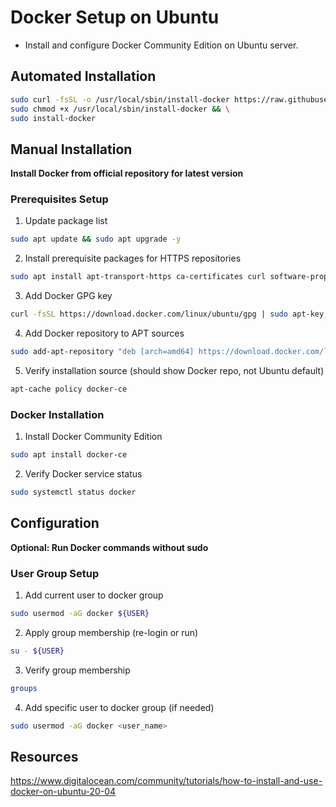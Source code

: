 # Docker Setup on Ubuntu

- Install and configure Docker Community Edition on Ubuntu server.

## Automated Installation

```sh
sudo curl -fsSL -o /usr/local/sbin/install-docker https://raw.githubusercontent.com/Configology/scripts/master/install/docker.sh && \
sudo chmod +x /usr/local/sbin/install-docker && \
sudo install-docker
```

## Manual Installation

**Install Docker from official repository for latest version**

### Prerequisites Setup

1. Update package list

```sh
sudo apt update && sudo apt upgrade -y
```

2. Install prerequisite packages for HTTPS repositories

```sh
sudo apt install apt-transport-https ca-certificates curl software-properties-common
```

3. Add Docker GPG key

```sh
curl -fsSL https://download.docker.com/linux/ubuntu/gpg | sudo apt-key add -
```

4. Add Docker repository to APT sources

```sh
sudo add-apt-repository "deb [arch=amd64] https://download.docker.com/linux/ubuntu focal stable"
```

5. Verify installation source (should show Docker repo, not Ubuntu default)

```sh
apt-cache policy docker-ce
```

### Docker Installation

1. Install Docker Community Edition

```sh
sudo apt install docker-ce
```

2. Verify Docker service status

```sh
sudo systemctl status docker
```

## Configuration

**Optional: Run Docker commands without sudo**

### User Group Setup

1. Add current user to docker group

```sh
sudo usermod -aG docker ${USER}
```

2. Apply group membership (re-login or run)

```sh
su - ${USER}
```

3. Verify group membership

```sh
groups
```

4. Add specific user to docker group (if needed)

```sh
sudo usermod -aG docker <user_name>
```

## Resources

https://www.digitalocean.com/community/tutorials/how-to-install-and-use-docker-on-ubuntu-20-04

